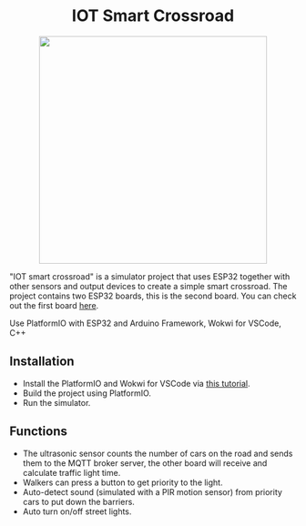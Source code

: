 <h1 align="center" >IOT Smart Crossroad</h1>

<p align="center">
  <img src="https://raw.githubusercontent.com/catppuccin/catppuccin/main/assets/palette/macchiato.png" width="400" />
</p>

"IOT smart crossroad" is a simulator project that uses ESP32 together with other sensors and output devices to create a simple smart crossroad. The project contains two ESP32 boards, this is the second board. You can check out the first board [here](https://github.com/vicyan1611/IOT_smart_crossroads).

Use PlatformIO with ESP32 and Arduino Framework, Wokwi for VSCode, C++

<h2>Installation</h2>

- Install the PlatformIO and Wokwi for VSCode via [this tutorial](https://vinhphamthanh.dev/posts/config-wokwi-for-vscode/).
- Build the project using PlatformIO.
- Run the simulator.

<h2>Functions</h2>

- The ultrasonic sensor counts the number of cars on the road and sends them to the MQTT broker server, the other board will receive and calculate traffic light time. 
- Walkers can press a button to get priority to the light.
- Auto-detect sound (simulated with a PIR motion sensor) from priority cars to put down the barriers.
- Auto turn on/off street lights.